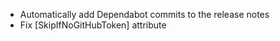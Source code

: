 *   Automatically add Dependabot commits to the release notes
*   Fix \[SkipIfNoGitHubToken] attribute
